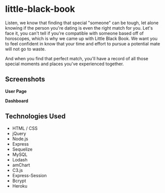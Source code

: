 # little-black-book

Listen, we know that finding that special "someone" can be tough, let alone knowing if the person you're dating is even the right match for you. Let's face it, you can't tell if you're compatible with someone based off of horoscopes, which is why we came up with Little Black Book. We want you to feel confident in know that your time and effort to pursue a potential mate will not go to waste.

And when you find that perfect match, you'll have a record of all those special moments and places you've experienced together.

## Screenshots
**User Page**

**Dashboard**

## Technologies Used
- HTML / CSS
- jQuery
- Node.js
- Express
- Sequelize
- MySQL
- Lodash
- amChart
- C3.js
- Express-Session
- Bcrypt
- Heroku

